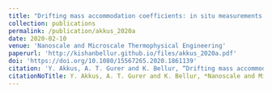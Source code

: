 ```yaml
---
title: "Drifting mass accommodation coefficients: in situ measurements from a steady state molecular dynamics setup"
collection: publications
permalink: /publication/akkus_2020a
date: 2020-02-10
venue: 'Nanoscale and Microscale Thermophysical Engineering'
paperurl: 'http://kishanbellur.github.io/files/akkus_2020a.pdf'
doi: 'https://doi.org/10.1080/15567265.2020.1861139'
citation: 'Y. Akkus, A. T. Gurer and K. Bellur, “Drifting mass accommodation coefficients: in situ measurements from a steady state molecular dynamics setup”, Nanoscale and Microscale Thermophysical Engineering, 25(1), 25-45, 2020.'
citationNoTitle: Y. Akkus, A. T. Gurer and K. Bellur, *Nanoscale and Microscale Thermophysical Engineering*, 25(1), 25-45, 2020.
---
```

